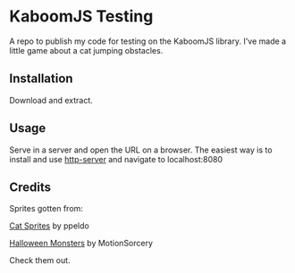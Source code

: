 # KaboomJS Testing

A repo to publish my code for testing on the KaboomJS library.
I've made a little game about a cat jumping obstacles.

## Installation

Download and extract.

## Usage

Serve in a server and open the URL on a browser.
The easiest way is to install and use [http-server](https://www.npmjs.com/package/http-server) and navigate to localhost:8080

## Credits

Sprites gotten from:

[Cat Sprites](https://pipoya.itch.io/pipoya-free-rpg-character-sprites-nekonin) by ppeldo

[Halloween Monsters](https://motionsorcery.itch.io/2d-animated-halloween-characters) by MotionSorcery

Check them out.
